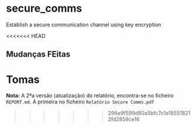 # secure_comms
Establish a secure communication channel using key encryption

<<<<<<< HEAD
## Mudanças FEitas
Tomas
=======
**Nota:** A 2ªa versão (atualização) do relatório, encontra-se no ficheiro `REPORT.md`. A primeira no ficheiro `Relatório Secure Comms.pdf`
>>>>>>> 296e9f599d80a5bfc7c1e185518212fd2859ce16
